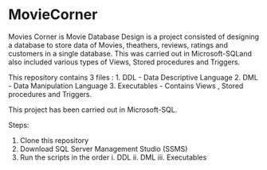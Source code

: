 # MovieCorner

Movies Corner is Movie Database Design is a project consisted of designing a database to store data of Movies, theathers, reviews, ratings and customers in a single database. This was carried out in Microsoft-SQLand also included various types of Views, Stored procedures and Triggers.

This repository contains 3 files : 
    1. DDL - Data Descriptive Language
    2. DML - Data Manipulation Language
    3. Executables - Contains Views , Stored procedures and Triggers.

This project has been carried out in Microsoft-SQL.

Steps:
  1. Clone this repository
  2. Download SQL Server Management Studio (SSMS)
  3. Run the scripts in the order i.   DDL
                                  ii.  DML
                                  iii. Executables
